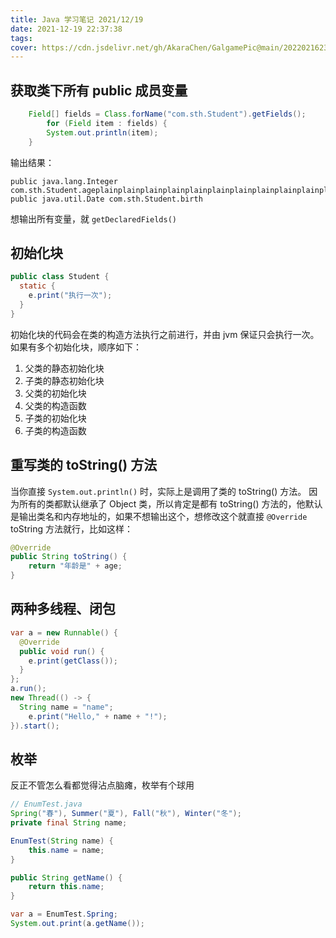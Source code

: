 ```yaml
---
title: Java 学习笔记 2021/12/19
date: 2021-12-19 22:37:38
tags:
cover: https://cdn.jsdelivr.net/gh/AkaraChen/GalgamePic@main/20220216231218.png
---
```


## 获取类下所有 public 成员变量
```java
    Field[] fields = Class.forName("com.sth.Student").getFields();
        for (Field item : fields) {
        System.out.println(item);
    }
```
输出结果：

    public java.lang.Integer com.sth.Student.ageplainplainplainplainplainplainplainplainplainplainplainplainplainplainplain
    public java.util.Date com.sth.Student.birth

想输出所有变量，就 `getDeclaredFields()`

## 初始化块
```java
public class Student {
  static {
    e.print("执行一次");
  }
}
```
初始化块的代码会在类的构造方法执行之前进行，并由 jvm 保证只会执行一次。如果有多个初始化块，顺序如下：
1. 父类的静态初始化块
2. 子类的静态初始化块
3. 父类的初始化块
4. 父类的构造函数
5. 子类的初始化块
6. 子类的构造函数

## 重写类的 toString() 方法
当你直接 `System.out.println()` 时，实际上是调用了类的 toString() 方法。
因为所有的类都默认继承了 Object 类，所以肯定是都有 toString() 方法的，他默认是输出类名和内存地址的，如果不想输出这个，想修改这个就直接 `@Override` toString 方法就行，比如这样：
```java
@Override
public String toString() {
    return "年龄是" + age;
}
```

## 两种多线程、闭包
```java
var a = new Runnable() {
  @Override
  public void run() {
    e.print(getClass());
  }
};
a.run();
new Thread(() -> {
  String name = "name";
    e.print("Hello," + name + "!");
}).start();
```

## 枚举
反正不管怎么看都觉得沾点脑瘫，枚举有个球用
```java
// EnumTest.java
Spring("春"), Summer("夏"), Fall("秋"), Winter("冬");
private final String name;

EnumTest(String name) {
    this.name = name;
}

public String getName() {
    return this.name;
}
```
```java
var a = EnumTest.Spring;
System.out.print(a.getName());
```